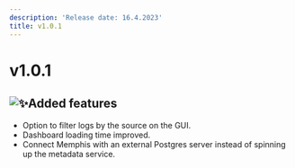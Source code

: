 ```yaml
---
description: 'Release date: 16.4.2023'
title: v1.0.1
---
```


# v1.0.1

<Subtitle></Subtitle>

## ![:sparkles:](https://a.slack-edge.com/production-standard-emoji-assets/14.0/apple-medium/2728.png)Added features

* Option to filter logs by the source on the GUI.
* Dashboard loading time improved.
* Connect Memphis with an external Postgres server instead of spinning up the metadata service.
